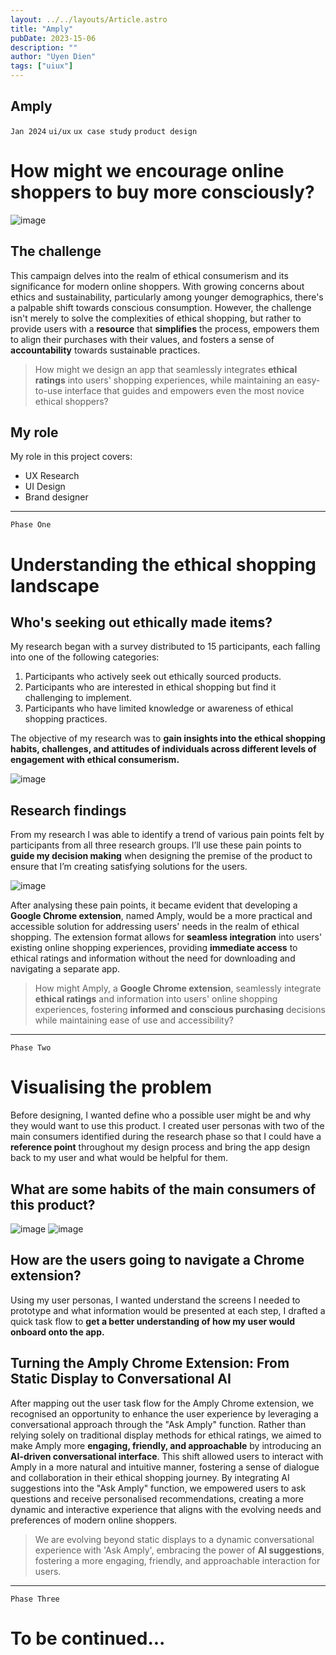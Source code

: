```yaml
---
layout: ../../layouts/Article.astro
title: "Amply"
pubDate: 2023-15-06
description: ""
author: "Uyen Dien"
tags: ["uiux"]
---
```


## Amply

`Jan 2024`
`ui/ux`
`ux case study`
`product design`

<!-- **Tools:** `Figma` `Adobe Illustrator`

**Timeline:** January 2024 - March 2024 -->

# How might we encourage online shoppers to buy more consciously?

![image](/assets/amply/amply-logo.png)

## The challenge

This campaign delves into the realm of ethical consumerism and its significance for modern online shoppers. With growing concerns about ethics and sustainability, particularly among younger demographics, there's a palpable shift towards conscious consumption. However, the challenge isn't merely to solve the complexities of ethical shopping, but rather to provide users with a **resource** that **simplifies** the process, empowers them to align their purchases with their values, and fosters a sense of **accountability** towards sustainable practices. 

> How might we design an app that seamlessly integrates **ethical ratings** into users' shopping experiences, while maintaining an easy-to-use interface that guides and empowers even the most novice ethical shoppers?


## My role

My role in this project covers:
- UX Research
- UI Design
- Brand designer

---

`Phase One`
# Understanding the ethical shopping landscape

## Who's seeking out ethically made items?
My research began with a survey distributed to 15 participants, each falling into one of the following categories:

1. Participants who actively seek out ethically sourced products.
2. Participants who are interested in ethical shopping but find it challenging to implement.
3. Participants who have limited knowledge or awareness of ethical shopping practices.

The objective of my research was to **gain insights into the ethical shopping habits, challenges, and attitudes of individuals across different levels of engagement with ethical consumerism.**
<!-- ![image](/assets/amply/amply-interview1.png) -->
![image](/assets/amply/amply-graph.png)

## Research findings

From my research I was able to identify a trend of various pain points felt by participants from all three research groups. I’ll use these pain points to **guide my decision making** when designing the premise of the product to ensure that I’m creating satisfying solutions for the users.

![image](/assets/amply/amply-pain.png)

After analysing these pain points, it became evident that developing a **Google Chrome extension**, named Amply, would be a more practical and accessible solution for addressing users' needs in the realm of ethical shopping. The extension format allows for **seamless integration** into users' existing online shopping experiences, providing **immediate access** to ethical ratings and information without the need for downloading and navigating a separate app.

> How might Amply, a **Google Chrome extension**, seamlessly integrate **ethical ratings** and information into users' online shopping experiences, fostering **informed and conscious purchasing** decisions while maintaining ease of use and accessibility?

---

`Phase Two`
# Visualising the problem

Before designing, I wanted define who a possible user might be and why they would want to use this product. I created user personas with two of the main consumers identified during the research phase so that I could have a **reference point** throughout my design process and bring the app design back to my user and what would be helpful for them.

## What are some habits of the main consumers of this product?

![image](/assets/amply/amply-patrick.png)
![image](/assets/amply/amply-anya.png)

## How are the users going to navigate a Chrome extension?

Using my user personas, I wanted understand the screens I needed to prototype and what information would be presented at each step, I drafted a quick task flow to **get a better understanding of how my user would onboard onto the app.**


## Turning the Amply Chrome Extension: From Static Display to Conversational AI 

After mapping out the user task flow for the Amply Chrome extension, we recognised an opportunity to enhance the user experience by leveraging a conversational approach through the "Ask Amply" function. Rather than relying solely on traditional display methods for ethical ratings, we aimed to make Amply more **engaging, friendly, and approachable** by introducing an **AI-driven conversational interface**. This shift allowed users to interact with Amply in a more natural and intuitive manner, fostering a sense of dialogue and collaboration in their ethical shopping journey. By integrating AI suggestions into the "Ask Amply" function, we empowered users to ask questions and receive personalised recommendations, creating a more dynamic and interactive experience that aligns with the evolving needs and preferences of modern online shoppers.

> We are evolving beyond static displays to a dynamic conversational experience with 'Ask Amply', embracing the power of **AI suggestions**, fostering a more engaging, friendly, and approachable interaction for users.

---

`Phase Three`

# To be continued...








